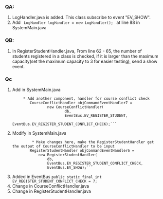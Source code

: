### QA:
1. LogHandler.java is added. This class subscribe to event "EV_SHOW". 
2. Add <code> LogHandler logHandler = new LogHandler(); </code> at line 88 in SystemMain.java

### QB:
1. In RegisterStudentHandler.java, From line 62 - 65, the number of students registered in a 
class is checked, if it is larger than the maximum capacity(set the maximum capacity to 3 for easier testing),
send a show event.

### Qc
1. Add in SystemMain.java
    ```	 
         * Add another component, handler for course conflict check
            CourseConflictHandler objCommandEventHandler7 =
                    new CourseConflictHandler(
                            db,
                            EventBus.EV_REGISTER_STUDENT,
                            EventBus.EV_REGISTER_STUDENT_CONFLICT_CHECK);``` 
2. Modify in SystemMain.java
    ```	
             * Make changes here, make the RegisterStudentHandler get the output of CourseConflictHandler to be input
            RegisterStudentHandler objCommandEventHandler6 =
                new RegisterStudentHandler(
                    db,
                    EventBus.EV_REGISTER_STUDENT_CONFLICT_CHECK,
                    EventBus.EV_SHOW);```
3. Added in EventBus
   ```public static final int EV_REGISTER_STUDENT_CONFLICT_CHECK = 7; ``` 
4. Change in CourseConflictHandler.java
5. Change in RegisterStudentHandler.java